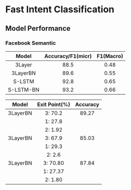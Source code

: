 # Fast Intent Classification

## Model Performance

### Facebook Semantic 
| Model         | Accuracy/F1(micr)| F1(Macro)        |
|:-------------:|:----------------:|:----------------:|
| 3Layer        | 88.5             | 0.48             |
| 3LayerBN      | 89.6             | 0.55             |
| S-LSTM        | 92.8             | 0.65             |
| S-LSTM-BN     | 93.2             | 0.66             |

| Model         | Exit Point(%)    | Accuracy         |
|:-------------:|:----------------:|:----------------:|
| 3LayerBN      | 3: 70.2          | 89.27            |
|               | 1: 27.8          |                  |
|               | 2: 1.92          |                  |
| 3LayerBN      | 3: 67.9          | 85.03            |
|               | 1: 29.3          |                  |
|               | 2: 2.6           |                  |
| 3LayerBN      | 3: 70.80         | 87.84            |
|               | 1: 27.37         |                  |
|               | 2: 1.80          |                  |
